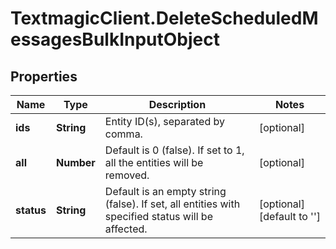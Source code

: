 # TextmagicClient.DeleteScheduledMessagesBulkInputObject

## Properties
Name | Type | Description | Notes
------------ | ------------- | ------------- | -------------
**ids** | **String** | Entity ID(s), separated by comma. | [optional] 
**all** | **Number** | Default is 0 (false). If set to 1, all the entities will be removed. | [optional] 
**status** | **String** | Default is an empty string (false). If set, all entities with specified status will be affected. | [optional] [default to '']


